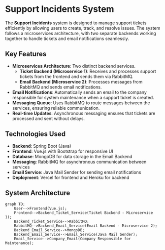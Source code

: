 # Support Incidents System

The **Support Incidents** system is designed to manage support tickets efficiently by allowing users to create, track, and resolve issues. The system follows a microservices architecture, with two separate backends working together to handle tickets and email notifications seamlessly.

## Key Features

- **Microservices Architecture**: Two distinct backend services.
  - **Ticket Backend (Microservice 1)**: Receives and processes support tickets from the frontend and sends them via RabbitMQ.
  - **Email Backend (Microservice 2)**: Processes messages from RabbitMQ and sends email notifications.
- **Email Notifications**: Automatically sends an email to the company responsible for system maintenance when a support ticket is created.
- **Messaging Queue**: Uses RabbitMQ to route messages between the services, ensuring reliable communication.
- **Real-time Updates**: Asynchronous messaging ensures that tickets are processed and sent without delays.

## Technologies Used

- **Backend**: Spring Boot (Java)
- **Frontend**: Vue.js with Bootstrap for responsive UI
- **Database**: MongoDB for data storage in the Email Backend
- **Messaging**: RabbitMQ for asynchronous communication between services
- **Email Service**: Java Mail Sender for sending email notifications
- **Deployment**: Vercel for frontend and Heroku for backend

## System Architecture

```mermaid
graph TD;
    User-->Frontend(Vue.js);
    Frontend-->Backend_Ticket_Service(Ticket Backend - Microservice 1);
    Backend_Ticket_Service-->RabbitMQ;
    RabbitMQ-->Backend_Email_Service(Email Backend - Microservice 2);
    Backend_Email_Service-->MongoDB;
    Backend_Email_Service-->Email_Service(Java Mail Sender);
    Email_Service-->Company_Email(Company Responsible for Maintenance);
